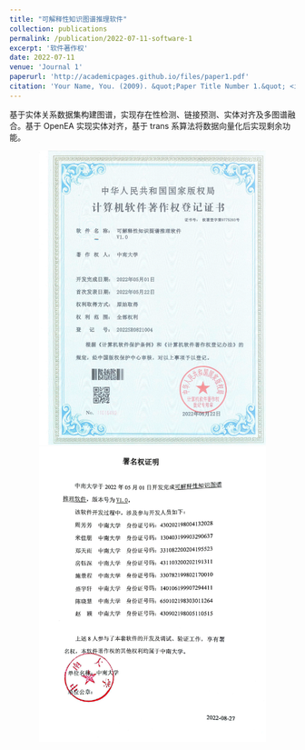 ```yaml
---
title: "可解释性知识图谱推理软件"
collection: publications
permalink: /publication/2022-07-11-software-1
excerpt: '软件著作权'
date: 2022-07-11
venue: 'Journal 1'
paperurl: 'http://academicpages.github.io/files/paper1.pdf'
citation: 'Your Name, You. (2009). &quot;Paper Title Number 1.&quot; <i>Journal 1</i>. 1(1).'
---
```

基于实体关系数据集构建图谱，实现存在性检测、链接预测、实体对齐及多图谱融合。基于 OpenEA 实现实体对齐，基于 trans 系算法将数据向量化后实现剩余功能。

<center class="half">
<img src="..\files\software-1-page.jpg" width=400/>
<img src="..\files\software-1-name.png" width=400/>
</center>
